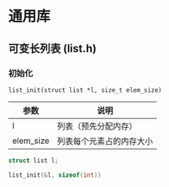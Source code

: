 通用库
=====

可变长列表 (list.h)
------------------

### 初始化 ###

`list_init(struct list *l, size_t elem_size)`

参数       | 说明
----------|----------------------
l         | 列表（预先分配内存）
elem_size | 列表每个元素占的内存大小

```c
struct list l;

list_init(&l, sizeof(int))
```
